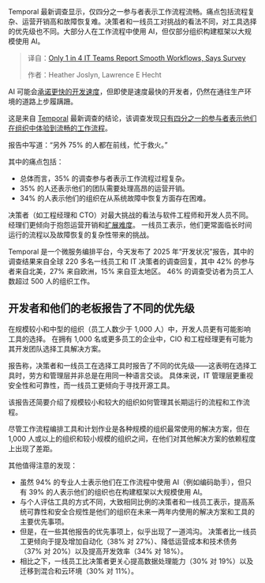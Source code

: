 <!--
title: 仅四分之一IT团队称工作流程顺畅
cover: https://cdn.thenewstack.io/media/2025/08/c5bf6e2c-kanban-4054380_1280.jpg
summary: Temporal 最新调查显示，仅四分之一参与者表示工作流程流畅。痛点包括流程复杂、运营开销高和故障恢复难。决策者和一线员工对挑战的看法不同，对工具选择的优先级也不同。大部分人在工作流程中使用 AI，但仅部分组织构建框架以大规模使用 AI。
-->

Temporal 最新调查显示，仅四分之一参与者表示工作流程流畅。痛点包括流程复杂、运营开销高和故障恢复难。决策者和一线员工对挑战的看法不同，对工具选择的优先级也不同。大部分人在工作流程中使用 AI，但仅部分组织构建框架以大规模使用 AI。

> 译自：[Only 1 in 4 IT Teams Report Smooth Workflows, Says Survey](https://thenewstack.io/only-1-in-4-it-teams-report-smooth-workflows-says-survey/)
> 
> 作者：Heather Joslyn, Lawrence E Hecht

AI 可能会[承诺更快的开发速度](https://thenewstack.io/from-automation-to-optimization-ais-expanding-role-in-software-development/)，但即使是速度最快的开发者，仍然在通往生产环境的道路上步履蹒跚。

这是来自 [Temporal](https://temporal.io/?utm_content=inline+mention) 最新调查的结论，该调查发现[只有四分之一的参与者表示他们在组织中体验到流畅的工作流程](https://temporal.io/pages/state-of-development-2025)。

报告中写道：“另外 75% 的人都在前线，忙于救火。”

其中的痛点包括：

* 总体而言，35% 的调查参与者表示工作流程过程复杂。
* 35% 的人还表示他们的团队需要处理高昂的运营开销。
* 34% 的人表示他们的组织在从系统故障中恢复方面存在困难。

决策者（如工程经理和 CTO）对最大挑战的看法与软件工程师和开发人员不同。 经理们更倾向于抱怨运营开销和[扩展难度](https://thenewstack.io/scaling-ai-agents-in-the-enterprise-the-hard-problems-and-how-to-solve-them/)。 一线员工表示，他们更常面临长时间运行的流程以及故障恢复的复杂性带来的挑战。

Temporal 是一个微服务编排平台，今天发布了 2025 年“开发状况”报告，其中的调查结果来自全球 220 多名一线员工和 IT 决策者的调查回复，其中 42% 的参与者来自北美，27% 来自欧洲，15% 来自亚太地区。 46% 的调查受访者为员工人数超过 500 人的组织工作。

## 开发者和他们的老板报告了不同的优先级

在规模较小和中型的组织（员工人数少于 1,000 人）中，开发人员更有可能影响工具的选择。 在拥有 1,000 名或更多员工的企业中，CIO 和工程经理更有可能为其开发团队选择工具解决方案。

报告称，决策者和一线员工在选择工具时报告了不同的优先级——这表明在选择工具时，劳方和管理层并非总是在用同一种语言交谈。 具体来说，IT 管理层更重视安全性和可靠性，而一线员工更倾向于寻找开源工具。

该报告还简要介绍了规模较小和较大的组织如何管理其长期运行的流程和工作流程。

尽管工作流程编排工具和计划作业是各种规模的组织最常使用的解决方案，但在 1,000 人或以上的组织和较小规模的组织之间，在他们对其他解决方案的依赖程度上出现了差距。

其他值得注意的发现：

* 虽然 94% 的专业人士表示他们在工作流程中使用 AI（例如编码助手），但只有 39% 的人表示他们的组织也在构建框架以大规模使用 AI。
* 与个人评估工具的方式不同，大致相同比例的决策者和一线员工表示，提高系统可靠性和安全合规性是他们的组织在未来一两年内使用的解决方案和工具的主要优先事项。
* 但是，在一些其他报告的优先事项上，似乎出现了一道鸿沟。 决策者比一线员工更倾向于提及增加自动化（38% 对 27%）、降低运营成本和技术债务（37% 对 20%）以及提高开发效率（34% 对 18%）。
* 相比之下，一线员工比决策者更关心提高数据处理能力（30% 对 19%）以及迁移到混合和云环境（30% 对 11%）。